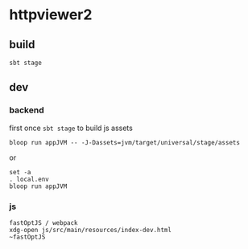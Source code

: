 # httpviewer2

## build
```
sbt stage
```

## dev

### backend
first once `sbt stage` to build js assets

```
bloop run appJVM -- -J-Dassets=jvm/target/universal/stage/assets
```
or
```
set -a
. local.env
bloop run appJVM
```

### js
```
fastOptJS / webpack
xdg-open js/src/main/resources/index-dev.html
~fastOptJS
```
